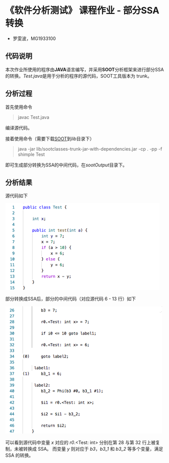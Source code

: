 # 《软件分析测试》 课程作业 - 部分SSA转换
- 罗雯波，MG1933100

## 代码说明
本次作业所使用的程序由**JAVA**语言编写，并采用**SOOT**分析框架来进行部分SSA的转换。*Test.java*是用于分析的程序的源代码，SOOT工具版本为 trunk。

## 分析过程
首先使用命令  
> javac Test.java

编译源代码。

接着使用命令（需要下载[SOOT](https://soot-build.cs.uni-paderborn.de/public/origin/develop/soot/soot-develop/build/)到*lib*目录下）
> java -jar lib/sootclasses-trunk-jar-with-dependencies.jar -cp . -pp -f shimple Test 

即可生成部分转换为SSA的中间代码，在*sootOutput*目录下。

## 分析结果
源代码如下

![source](./res/source.png)

部分转换成SSA后，部分的中间代码（对应源代码 6 - 13 行）如下

![grimple](./res/grimple.png)

可以看到源代码中变量 *x* 对应的 *r0*.<Test: int> 分别在第 28 与第 32 行上被复制，未被转换成 SSA。
而变量 *y* 则对应于 *b3*，*b3_1* 和 *b3_2* 等多个变量，满足 SSA 的转换。
